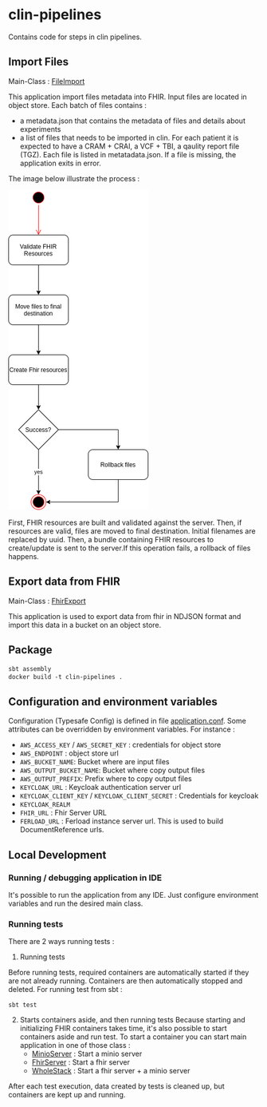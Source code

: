 # clin-pipelines

Contains code for steps in clin pipelines.

## Import Files

Main-Class : [FileImport](src/main/scala/bio/ferlab/clin/etl/FileImport.scala)

This application import files metadata into FHIR. Input files are located in object store. Each batch of files contains :
- a metadata.json that contains the metadata of files and details about experiments
- a list of files that needs to be imported in clin. For each patient it is expected to have a CRAM + CRAI, a VCF + TBI, a qaulity report file (TGZ). Each file is listed in metatadata.json. If a file is missing, the application exits in error. 

The image below illustrate the process :

![Import Files](img/clin_pipelines.png "Import Files")

First, FHIR resources are built and validated against the server. Then, if resources are valid, files are moved to final destination. Initial filenames are replaced by uuid. Then, a bundle containing FHIR resources to create/update is sent to the server.If this operation fails, a rollback of files happens.    

## Export data from FHIR

Main-Class : [FhirExport](src/main/scala/bio/ferlab/clin/etl/FhirExport.scala)

This application is used to export data from fhir in NDJSON format and import this data in a bucket on an object store.

## Package
```
sbt assembly
docker build -t clin-pipelines .
```
## Configuration and environment variables

Configuration (Typesafe Config) is defined in file [application.conf](src/main/resources/application.conf).
Some attributes can be overridden by environment variables. For instance :
- `AWS_ACCESS_KEY` / `AWS_SECRET_KEY` : credentials for object store
- `AWS_ENDPOINT` : object store url
- `AWS_BUCKET_NAME`: Bucket where are input files
- `AWS_OUTPUT_BUCKET_NAME`: Bucket where copy output files
- `AWS_OUTPUT_PREFIX`: Prefix where to copy output files
- `KEYCLOAK_URL` : Keycloak authentication server url
- `KEYCLOAK_CLIENT_KEY` / `KEYCLOAK_CLIENT_SECRET` : Credentials for keycloak
- `KEYCLOAK_REALM` 
- `FHIR_URL` : Fhir Server URL
- `FERLOAD_URL` : Ferload instance server url. This is used to build DocumentReference urls.

## Local Development

### Running / debugging application in IDE
It's possible to run the application from any IDE. Just configure environment variables and run the desired main class.

### Running tests

There are 2 ways running tests : 
1. Running tests

Before running tests, required containers are automatically started if they are not already running. Containers are then automatically stopped and deleted.
For running test from sbt : 
```
sbt test
```
   
2. Starts containers aside, and then running tests
Because starting and initializing FHIR containers takes time, it's also possible to start containers aside and run test. To start a container you can start main application in one of those class :
   - [MinioServer](src/test/scala/bio/ferlab/clin/etl/fhir/testutils/MinioServer.scala) : Start a minio server
   - [FhirServer](src/test/scala/bio/ferlab/clin/etl/fhir/testutils/FhirServer.scala) : Start a fhir server
   - [WholeStack](src/test/scala/bio/ferlab/clin/etl/fhir/testutils/WholeStack.scala) : Start a fhir server + a minio server
 
After each test execution, data created by tests is cleaned up, but containers are kept up and running. 
